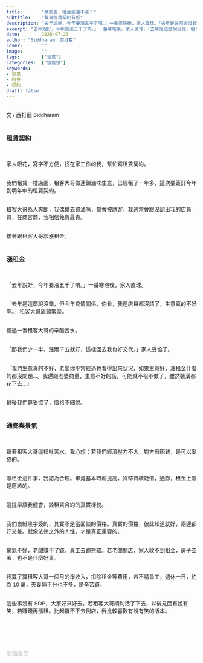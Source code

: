 ```yaml
---
title:       "景氣差，租金漲還不漲？"
subtitle:    "幫寫租賃契約有感"
description: "去年說好，今年要漲五千了唷。」一番寒暄後，家人直球。「去年是這麼說沒錯，但今年疫情關係，你看，我連店員都沒請了，生意真的不好啊。」租客大哥眉頭緊蹙..."
excerpt: "去年說好，今年要漲五千了唷。」一番寒暄後，家人直球。「去年是這麼說沒錯，但今年疫情關係，你看，我連店員都沒請了，生意真的不好啊。」租客大哥眉頭緊蹙..."
date:        2020-07-23
author: "Siddharam｜西打藍"
cover:       ""
image:       ""
tags:        ["景氣"]
categories:  ["慢慢想"]
keywords:
- 景氣
- 租金
- 契約
draft: false
---
```


<article style="font-family: 'Noto Sans TC', '微軟正黑體', sans-serif; font-weight: 300;">

<br>文 / 西打藍 Siddharam<br><br>

<h3 class="article-h1-color">租賃契約</h3><br>

家人眼花，寫字不方便，找在家工作的我，幫忙寫租賃契約。<br><br>

我們租賃一樓店面，租客大哥做連鎖滷味生意，已經租了一年多，這次要簽訂今年到明年中的租賃契約。<br><br>

租客大哥為人爽朗，我偶爾去買滷味，都會被請客，我通常會跟沒認出我的店員買，在商言商，我相信免費最貴。<br><br>

接著跟租客大哥談漲租金。<br><br>

<h3 class="article-h1-color">漲租金</h3><br>

「去年說好，今年要漲五千了唷。」一番寒暄後，家人直球。<br><br>

「去年是這麼說沒錯，但今年疫情關係，你看，我連店員都沒請了，生意真的不好啊。」租客大哥眉頭緊蹙。<br><br>

經過一番租客大哥的辛酸苦水。<br><br>

「那我們少一半，漲兩千五就好，這樣回去我也好交代。」家人妥協了。<br><br>

「我們生意真的不好，老闆你平常經過也看得出來狀況，如果生意好，漲租金什麼的都沒問題...。我還跟老婆商量，生意不好的話，可能就不租不做了，雖然裝潢都花下去...」<br><br>

最後我們算妥協了，價格不細說。<br><br>


<h3 class="article-h1-color">通膨與景氣</h3><br>

聽著租客大哥這樣吐苦水，我心想：若我們經濟壓力不大，對方有困難，是可以妥協的。<br><br>

漲租金這件事，我認為合理。畢竟基本時薪提高，貨幣持續貶值，通膨，租金上漲是應該的。<br><br>

這提早讓我體會，談租賃合約的真實樣貌。<br><br>

我們白紙黑字簽的，其實不是當面談的價格。真實的價格，彼此知道就好，兩邊都好交差。就像法律之外的人性，才是真正重要的。<br><br>

景氣不好，老闆賺不了錢，員工去跑熊貓。若老闆關店，家人收不到租金，房子空著，也不是什麼好事。<br><br>

我算了算租客大哥一個月的淨收入，扣除租金等費用，若不請員工，週休一日，約為 10 萬，夫妻倆平分也不多，是辛苦錢。<br><br>

這些事沒有 SOP，大家好來好去。若租客大哥順利活了下去，以後見面有說有笑，若賺錢再漲租。比起撐不下去倒店，我比較喜歡有說有笑的版本。<br><br>


<br><br><br>

</article>

<div style="color: #bfbfbf; font-size: 15px;" id="busuanzi_container_page_pv">
  閱讀量<span id="busuanzi_value_page_pv"></span>次
</div>

<script src="../../js/post.js"></script>




